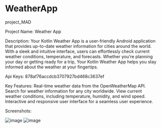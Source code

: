 # WeatherApp
project_MAD


Project Name: Weather App


Description:
Your Kotlin Weather App is a user-friendly Android application that provides up-to-date weather information for cities around the world. With a sleek and intuitive interface, users can effortlessly check current weather conditions, temperature, and forecasts. Whether you're planning your day or getting ready for a trip, Your Kotlin Weather App helps you stay informed about the weather at your fingertips.


Api Keys: 878af76accdcb3707927bd468c3637ef

Key Features:
Real-time weather data from the OpenWeatherMap API.
Search for weather information for any city worldwide.
View current weather conditions, including temperature, humidity, and wind speed.
Interactive and responsive user interface for a seamless user experience.


Screenshots:

![image](https://github.com/Priyansh20patel/WeatherApp/assets/98640432/a1d3e785-7326-4e1f-9085-fd34a73eb7e2)
![image](https://github.com/Priyansh20patel/WeatherApp/assets/98640432/fd1ae953-ef33-4ba4-af02-256d4ea979c5)


